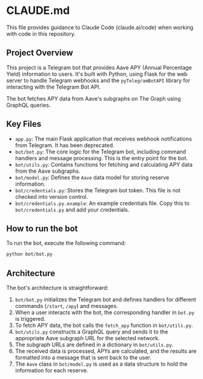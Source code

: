 # CLAUDE.md

This file provides guidance to Claude Code (claude.ai/code) when working with code in this repository.

## Project Overview

This project is a Telegram bot that provides Aave APY (Annual Percentage Yield) information to users. It's built with Python, using Flask for the web server to handle Telegram webhooks and the `pyTelegramBotAPI` library for interacting with the Telegram Bot API.

The bot fetches APY data from Aave's subgraphs on The Graph using GraphQL queries.

## Key Files

-   `app.py`: The main Flask application that receives webhook notifications from Telegram. It has been deprecated.
-   `bot/bot.py`: The core logic for the Telegram bot, including command handlers and message processing. This is the entry point for the bot.
-   `bot/utils.py`: Contains functions for fetching and calculating APY data from the Aave subgraphs.
-   `bot/model.py`: Defines the `Aave` data model for storing reserve information.
-   `bot/credentials.py`: Stores the Telegram bot token. This file is not checked into version control.
-   `bot/credentials.py.example`: An example credentials file. Copy this to `bot/credentials.py` and add your credentials.

## How to run the bot

To run the bot, execute the following command:

```bash
python bot/bot.py
```

## Architecture

The bot's architecture is straightforward:

1.  `bot/bot.py` initializes the Telegram bot and defines handlers for different commands (`/start`, `/apy`) and messages.
2.  When a user interacts with the bot, the corresponding handler in `bot.py` is triggered.
3.  To fetch APY data, the bot calls the `fetch_apy` function in `bot/utils.py`.
4.  `bot/utils.py` constructs a GraphQL query and sends it to the appropriate Aave subgraph URL for the selected network.
5.  The subgraph URLs are defined in a dictionary in `bot/utils.py`.
6.  The received data is processed, APYs are calculated, and the results are formatted into a message that is sent back to the user.
7. The `Aave` class in `bot/model.py` is used as a data structure to hold the information for each reserve.
